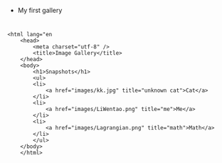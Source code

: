 * My first gallery
#
    <html lang="en
        <head>
            <meta charset="utf-8" />
            <title>Image Gallery</title>
        </head>
        <body>
            <h1>Snapshots</h1>
            <ul>
            <li>
                <a href="images/kk.jpg" title="unknown cat">Cat</a>
            </li>
            <li>
                <a href="images/LiWentao.png" title="me">Me</a>
            </li>
            <li>
                <a href="images/Lagrangian.png" title="math">Math</a>
            </li>
            </ul>
        </body>
        </html>
